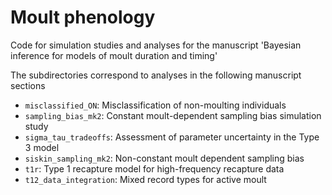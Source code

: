 # Moult phenology
Code for simulation studies and analyses for the manuscript 'Bayesian inference for models of moult duration and timing' 

The subdirectories correspond to analyses in the following manuscript sections

- `misclassified_ON`: Misclassification of non-moulting individuals
- `sampling_bias_mk2`: Constant moult-dependent sampling bias simulation study
- `sigma_tau_tradeoffs`: Assessment of parameter uncertainty in the Type 3 model
- `siskin_sampling_mk2`: Non-constant moult dependent sampling bias
- `t1r`: Type 1 recapture model for high-frequency recapture data
- `t12_data_integration`: Mixed record types for active moult 
